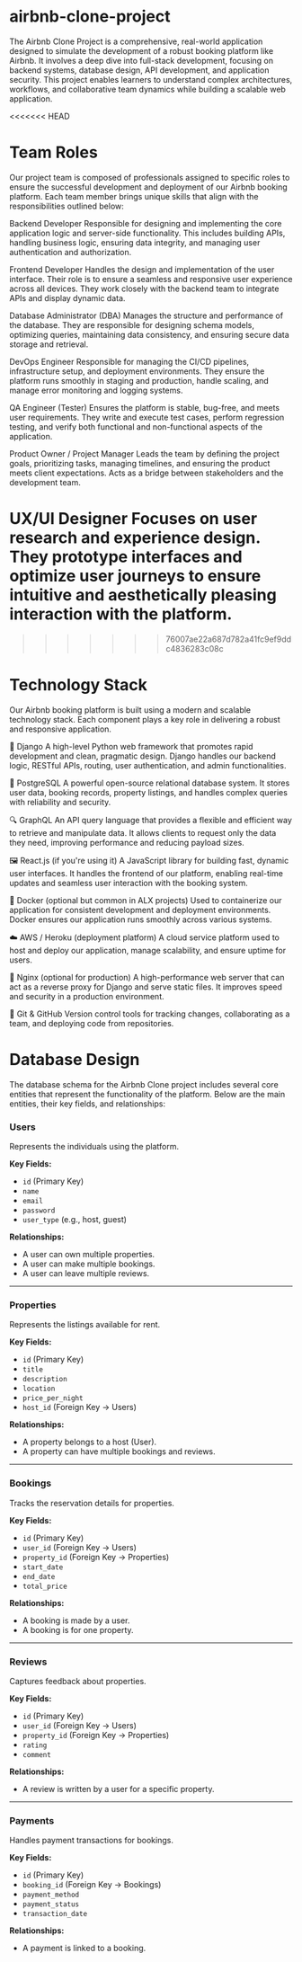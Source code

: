 # airbnb-clone-project
The Airbnb Clone Project is a comprehensive, real-world application designed to simulate the development of a robust booking platform like Airbnb. It involves a deep dive into full-stack development, focusing on backend systems, database design, API development, and application security. This project enables learners to understand complex architectures, workflows, and collaborative team dynamics while building a scalable web application.

<<<<<<< HEAD
# Team Roles
Our project team is composed of professionals assigned to specific roles to ensure the successful development and deployment of our Airbnb booking platform. Each team member brings unique skills that align with the responsibilities outlined below:

Backend Developer
Responsible for designing and implementing the core application logic and server-side functionality. This includes building APIs, handling business logic, ensuring data integrity, and managing user authentication and authorization.

 Frontend Developer
Handles the design and implementation of the user interface. Their role is to ensure a seamless and responsive user experience across all devices. They work closely with the backend team to integrate APIs and display dynamic data.

Database Administrator (DBA)
Manages the structure and performance of the database. They are responsible for designing schema models, optimizing queries, maintaining data consistency, and ensuring secure data storage and retrieval.

 DevOps Engineer
Responsible for managing the CI/CD pipelines, infrastructure setup, and deployment environments. They ensure the platform runs smoothly in staging and production, handle scaling, and manage error monitoring and logging systems.

 QA Engineer (Tester)
Ensures the platform is stable, bug-free, and meets user requirements. They write and execute test cases, perform regression testing, and verify both functional and non-functional aspects of the application.

Product Owner / Project Manager
Leads the team by defining the project goals, prioritizing tasks, managing timelines, and ensuring the product meets client expectations. Acts as a bridge between stakeholders and the development team.

 UX/UI Designer
Focuses on user research and experience design. They prototype interfaces and optimize user journeys to ensure intuitive and aesthetically pleasing interaction with the platform.
=======
>>>>>>> 76007ae22a687d782a41fc9ef9ddc4836283c08c



# Technology Stack
Our Airbnb booking platform is built using a modern and scalable technology stack. Each component plays a key role in delivering a robust and responsive application.

🐍 Django
A high-level Python web framework that promotes rapid development and clean, pragmatic design. Django handles our backend logic, RESTful APIs, routing, user authentication, and admin functionalities.

🐘 PostgreSQL
A powerful open-source relational database system. It stores user data, booking records, property listings, and handles complex queries with reliability and security.

🔍 GraphQL
An API query language that provides a flexible and efficient way to retrieve and manipulate data. It allows clients to request only the data they need, improving performance and reducing payload sizes.

🖼️ React.js (if you're using it)
A JavaScript library for building fast, dynamic user interfaces. It handles the frontend of our platform, enabling real-time updates and seamless user interaction with the booking system.

🐳 Docker (optional but common in ALX projects)
Used to containerize our application for consistent development and deployment environments. Docker ensures our application runs smoothly across various systems.

☁️ AWS / Heroku (deployment platform)
A cloud service platform used to host and deploy our application, manage scalability, and ensure uptime for users.

🔧 Nginx (optional for production)
A high-performance web server that can act as a reverse proxy for Django and serve static files. It improves speed and security in a production environment.

🔁 Git & GitHub
Version control tools for tracking changes, collaborating as a team, and deploying code from repositories.

# Database Design

The database schema for the Airbnb Clone project includes several core entities that represent the functionality of the platform. Below are the main entities, their key fields, and relationships:

### Users
Represents the individuals using the platform.

**Key Fields:**
- `id` (Primary Key)
- `name`
- `email`
- `password`
- `user_type` (e.g., host, guest)

**Relationships:**
- A user can own multiple properties.
- A user can make multiple bookings.
- A user can leave multiple reviews.

---

### Properties
Represents the listings available for rent.

**Key Fields:**
- `id` (Primary Key)
- `title`
- `description`
- `location`
- `price_per_night`
- `host_id` (Foreign Key → Users)

**Relationships:**
- A property belongs to a host (User).
- A property can have multiple bookings and reviews.

---

###  Bookings
Tracks the reservation details for properties.

**Key Fields:**
- `id` (Primary Key)
- `user_id` (Foreign Key → Users)
- `property_id` (Foreign Key → Properties)
- `start_date`
- `end_date`
- `total_price`

**Relationships:**
- A booking is made by a user.
- A booking is for one property.

---

###  Reviews
Captures feedback about properties.

**Key Fields:**
- `id` (Primary Key)
- `user_id` (Foreign Key → Users)
- `property_id` (Foreign Key → Properties)
- `rating`
- `comment`

**Relationships:**
- A review is written by a user for a specific property.

---

###  Payments
Handles payment transactions for bookings.

**Key Fields:**
- `id` (Primary Key)
- `booking_id` (Foreign Key → Bookings)
- `payment_method`
- `payment_status`
- `transaction_date`

**Relationships:**
- A payment is linked to a booking.




